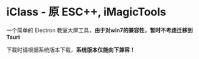 # iClass - 原 ESC++, iMagicTools
一个简单的 Electron 教室大屏工具，**由于对win7的兼容性，暂时不考虑迁移到 Tauri**

下载时请根据系统版本下载，**系统版本仅能向下兼容！**

